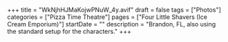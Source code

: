 +++
title = "WkNjhHJMaKojwPNuW_4y.avif"
draft = false
tags = ["Photos"]
categories = ["Pizza Time Theatre"]
pages = ["Four Little Shavers (Ice Cream Emporium)"]
startDate = ""
description = "Brandon, FL, also using the standard setup for the characters."
+++
